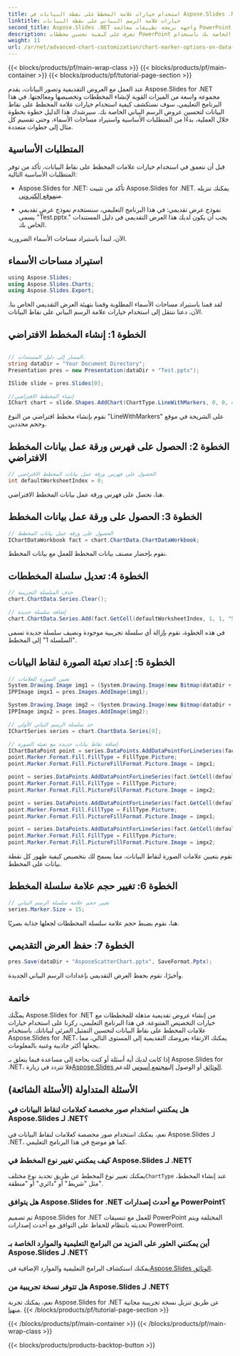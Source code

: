```yaml
---
title: استخدام خيارات علامة المخطط على نقطة البيانات في Aspose.Slides .NET
linktitle: خيارات علامة الرسم البياني على نقطة البيانات
second_title: Aspose.Slides .NET واجهة برمجة تطبيقات معالجة PowerPoint
description: تعرف على كيفية تحسين مخططات PowerPoint الخاصة بك باستخدام Aspose.Slides لـ .NET. تخصيص علامات نقطة البيانات مع الصور. إنشاء عروض تقديمية جذابة.
weight: 11
url: /ar/net/advanced-chart-customization/chart-marker-options-on-data-point/
---
```


{{< blocks/products/pf/main-wrap-class >}}
{{< blocks/products/pf/main-container >}}
{{< blocks/products/pf/tutorial-page-section >}}


عند العمل مع العروض التقديمية وتصور البيانات، يقدم Aspose.Slides for .NET مجموعة واسعة من الميزات القوية لإنشاء المخططات وتخصيصها ومعالجتها. في هذا البرنامج التعليمي، سوف نستكشف كيفية استخدام خيارات علامة المخطط على نقاط البيانات لتحسين عروض الرسم البياني الخاصة بك. سيرشدك هذا الدليل خطوة بخطوة خلال العملية، بدءًا من المتطلبات الأساسية واستيراد مساحات الأسماء، وحتى تقسيم كل مثال إلى خطوات متعددة.

## المتطلبات الأساسية

قبل أن نتعمق في استخدام خيارات علامات المخطط على نقاط البيانات، تأكد من توفر المتطلبات الأساسية التالية:

-  Aspose.Slides for .NET: تأكد من تثبيت Aspose.Slides for .NET. يمكنك تنزيله من[موقع إلكتروني](https://releases.aspose.com/slides/net/).

- نموذج عرض تقديمي: في هذا البرنامج التعليمي، سنستخدم نموذج عرض تقديمي يسمى "Test.pptx." يجب أن يكون لديك هذا العرض التقديمي في دليل المستندات الخاص بك.

الآن، لنبدأ باستيراد مساحات الأسماء الضرورية.

## استيراد مساحات الأسماء

```csharp
﻿using Aspose.Slides;
using Aspose.Slides.Charts;
using Aspose.Slides.Export;
```

لقد قمنا باستيراد مساحات الأسماء المطلوبة وقمنا بتهيئة العرض التقديمي الخاص بنا. الآن، دعنا ننتقل إلى استخدام خيارات علامة الرسم البياني على نقاط البيانات.

## الخطوة 1: إنشاء المخطط الافتراضي

```csharp

// المسار إلى دليل المستندات.
string dataDir = "Your Document Directory";
Presentation pres = new Presentation(dataDir + "Test.pptx");

ISlide slide = pres.Slides[0];

//إنشاء المخطط الافتراضي
IChart chart = slide.Shapes.AddChart(ChartType.LineWithMarkers, 0, 0, 400, 400);
```

نقوم بإنشاء مخطط افتراضي من النوع "LineWithMarkers" على الشريحة في موقع وحجم محددين.

## الخطوة 2: الحصول على فهرس ورقة عمل بيانات المخطط الافتراضي

```csharp
// الحصول على فهرس ورقة عمل بيانات المخطط الافتراضي
int defaultWorksheetIndex = 0;
```

هنا، نحصل على فهرس ورقة عمل بيانات المخطط الافتراضي.

## الخطوة 3: الحصول على ورقة عمل بيانات المخطط

```csharp
// الحصول على ورقة عمل بيانات المخطط
IChartDataWorkbook fact = chart.ChartData.ChartDataWorkbook;
```

نقوم بإحضار مصنف بيانات المخطط للعمل مع بيانات المخطط.

## الخطوة 4: تعديل سلسلة المخططات

```csharp
// حذف السلسلة التجريبية
chart.ChartData.Series.Clear();

// إضافة سلسلة جديدة
chart.ChartData.Series.Add(fact.GetCell(defaultWorksheetIndex, 1, 1, "Series 1"), chart.Type);
```

في هذه الخطوة، نقوم بإزالة أي سلسلة تجريبية موجودة ونضيف سلسلة جديدة تسمى "السلسلة 1" إلى المخطط.

## الخطوة 5: إعداد تعبئة الصورة لنقاط البيانات

```csharp
// تعيين الصورة للعلامات
System.Drawing.Image img1 = (System.Drawing.Image)new Bitmap(dataDir + "aspose-logo.jpg");
IPPImage imgx1 = pres.Images.AddImage(img1);

System.Drawing.Image img2 = (System.Drawing.Image)new Bitmap(dataDir + "Tulips.jpg");
IPPImage imgx2 = pres.Images.AddImage(img2);

// خذ سلسلة الرسم البياني الأولى
IChartSeries series = chart.ChartData.Series[0];

// إضافة نقاط بيانات جديدة مع تعبئة الصورة
IChartDataPoint point = series.DataPoints.AddDataPointForLineSeries(fact.GetCell(defaultWorksheetIndex, 1, 1, (double)4.5));
point.Marker.Format.Fill.FillType = FillType.Picture;
point.Marker.Format.Fill.PictureFillFormat.Picture.Image = imgx1;

point = series.DataPoints.AddDataPointForLineSeries(fact.GetCell(defaultWorksheetIndex, 2, 1, (double)2.5));
point.Marker.Format.Fill.FillType = FillType.Picture;
point.Marker.Format.Fill.PictureFillFormat.Picture.Image = imgx2;

point = series.DataPoints.AddDataPointForLineSeries(fact.GetCell(defaultWorksheetIndex, 3, 1, (double)3.5));
point.Marker.Format.Fill.FillType = FillType.Picture;
point.Marker.Format.Fill.PictureFillFormat.Picture.Image = imgx1;

point = series.DataPoints.AddDataPointForLineSeries(fact.GetCell(defaultWorksheetIndex, 4, 1, (double)4.5));
point.Marker.Format.Fill.FillType = FillType.Picture;
point.Marker.Format.Fill.PictureFillFormat.Picture.Image = imgx2;
```

نقوم بتعيين علامات الصورة لنقاط البيانات، مما يسمح لك بتخصيص كيفية ظهور كل نقطة بيانات على المخطط.

## الخطوة 6: تغيير حجم علامة سلسلة المخطط

```csharp
// تغيير حجم علامة سلسلة الرسم البياني
series.Marker.Size = 15;
```

هنا، نقوم بضبط حجم علامة سلسلة المخططات لجعلها جذابة بصريًا.

## الخطوة 7: حفظ العرض التقديمي

```csharp
pres.Save(dataDir + "AsposeScatterChart.pptx", SaveFormat.Pptx);
```

وأخيرًا، نقوم بحفظ العرض التقديمي بإعدادات الرسم البياني الجديدة.

## خاتمة

يمكّنك Aspose.Slides for .NET من إنشاء عروض تقديمية مذهلة للمخططات مع خيارات التخصيص المتنوعة. في هذا البرنامج التعليمي، ركزنا على استخدام خيارات علامات المخطط على نقاط البيانات لتحسين التمثيل المرئي لبياناتك. باستخدام Aspose.Slides for .NET، يمكنك الارتقاء بعروضك التقديمية إلى المستوى التالي، مما يجعلها أكثر جاذبية وغنية بالمعلومات.

إذا كانت لديك أية أسئلة أو كنت بحاجة إلى مساعدة فيما يتعلق بـ Aspose.Slides for .NET، فلا تتردد في زيارة[Aspose.Slides الوثائق](https://reference.aspose.com/slides/net/) أو الوصول إلى[مجتمع أسوس](https://forum.aspose.com/) للدعم.

## الأسئلة المتداولة (الأسئلة الشائعة)

### هل يمكنني استخدام صور مخصصة كعلامات لنقاط البيانات في Aspose.Slides لـ .NET؟
نعم، يمكنك استخدام صور مخصصة كعلامات لنقاط البيانات في Aspose.Slides لـ .NET، كما هو موضح في هذا البرنامج التعليمي.

### كيف يمكنني تغيير نوع المخطط في Aspose.Slides لـ .NET؟
 يمكنك تغيير نوع المخطط عن طريق تحديد نوع مختلف`ChartType` عند إنشاء المخطط، مثل "شريط" أو "دائري" أو "منطقة".

### هل يتوافق Aspose.Slides for .NET مع أحدث إصدارات PowerPoint؟
تم تصميم Aspose.Slides for .NET للعمل مع تنسيقات PowerPoint المختلفة ويتم تحديثه بانتظام للحفاظ على التوافق مع أحدث إصدارات PowerPoint.

### أين يمكنني العثور على المزيد من البرامج التعليمية والموارد الخاصة بـ Aspose.Slides لـ .NET؟
 يمكنك استكشاف البرامج التعليمية والموارد الإضافية في[Aspose.Slides الوثائق](https://reference.aspose.com/slides/net/).

### هل تتوفر نسخة تجريبية من Aspose.Slides لـ .NET؟
 نعم، يمكنك تجربة Aspose.Slides for .NET عن طريق تنزيل نسخة تجريبية مجانية من[هنا](https://releases.aspose.com/).
{{< /blocks/products/pf/tutorial-page-section >}}

{{< /blocks/products/pf/main-container >}}
{{< /blocks/products/pf/main-wrap-class >}}

{{< blocks/products/products-backtop-button >}}
